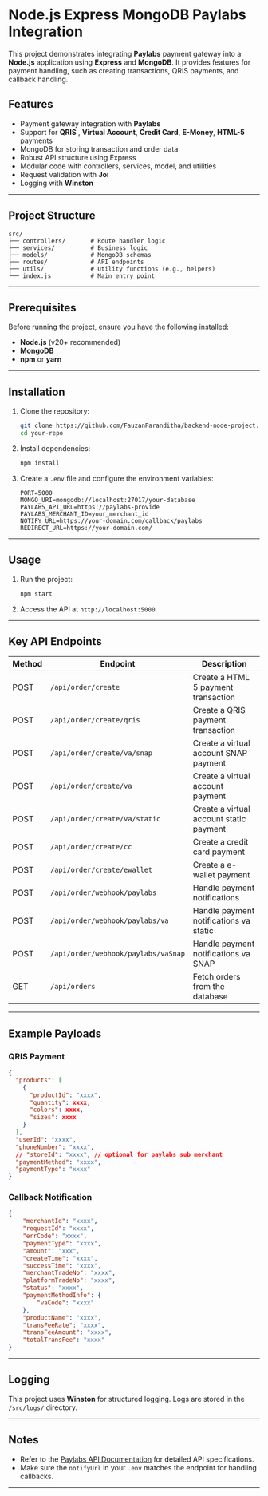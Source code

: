 # Node.js Express MongoDB Paylabs Integration

This project demonstrates integrating **Paylabs** payment gateway into a **Node.js** application using **Express** and **MongoDB**. It provides features for payment handling, such as creating transactions, QRIS payments, and callback handling.

## Features

- Payment gateway integration with **Paylabs**
- Support for **QRIS** , **Virtual Account**, **Credit Card**, **E-Money**, **HTML-5** payments
- MongoDB for storing transaction and order data
- Robust API structure using Express
- Modular code with controllers, services, model, and utilities
- Request validation with **Joi**
- Logging with **Winston**

---

## Project Structure

```
src/
├── controllers/       # Route handler logic
├── services/          # Business logic
├── models/            # MongoDB schemas
├── routes/            # API endpoints
├── utils/             # Utility functions (e.g., helpers)
└── index.js           # Main entry point
```

---

## Prerequisites

Before running the project, ensure you have the following installed:

- **Node.js** (v20+ recommended)
- **MongoDB**
- **npm** or **yarn**

---

## Installation

1. Clone the repository:

    ```bash
    git clone https://github.com/FauzanParanditha/backend-node-project.git
    cd your-repo
    ```

2. Install dependencies:

    ```bash
    npm install
    ```

3. Create a `.env` file and configure the environment variables:

    ```env
    PORT=5000
    MONGO_URI=mongodb://localhost:27017/your-database
    PAYLABS_API_URL=https://paylabs-provide
    PAYLABS_MERCHANT_ID=your_merchant_id
    NOTIFY_URL=https://your-domain.com/callback/paylabs
    REDIRECT_URL=https://your-domain.com/
    ```

---

## Usage

1. Run the project:

    ```bash
    npm start
    ```

2. Access the API at `http://localhost:5000`.

---

## Key API Endpoints

| Method | Endpoint                            | Description                             |
| ------ | ----------------------------------- | --------------------------------------- |
| POST   | `/api/order/create`                 | Create a HTML 5 payment transaction     |
| POST   | `/api/order/create/qris`            | Create a QRIS payment transaction       |
| POST   | `/api/order/create/va/snap`         | Create a virtual account SNAP payment   |
| POST   | `/api/order/create/va`              | Create a virtual account payment        |
| POST   | `/api/order/create/va/static`       | Create a virtual account static payment |
| POST   | `/api/order/create/cc`              | Create a credit card payment            |
| POST   | `/api/order/create/ewallet`         | Create a e-wallet payment               |
| POST   | `/api/order/webhook/paylabs`        | Handle payment notifications            |
| POST   | `/api/order/webhook/paylabs/va`     | Handle payment notifications va static  |
| POST   | `/api/order/webhook/paylabs/vaSnap` | Handle payment notifications va SNAP    |
| GET    | `/api/orders`                       | Fetch orders from the database          |

---

## Example Payloads

### QRIS Payment

```json
{
  "products": [
    {
      "productId": "xxxx",
      "quantity": xxxx,
      "colors": xxxx,
      "sizes": xxxx
    }
  ],
  "userId": "xxxx",
  "phoneNumber": "xxxx",
  // "storeId": "xxxx", // optional for paylabs sub merchant
  "paymentMethod": "xxxx",
  "paymentType": "xxxx"
}
```

### Callback Notification

```json
{
    "merchantId": "xxxx",
    "requestId": "xxxx",
    "errCode": "xxxx",
    "paymentType": "xxxx",
    "amount": "xxx",
    "createTime": "xxxx",
    "successTime": "xxxx",
    "merchantTradeNo": "xxxx",
    "platformTradeNo": "xxxx",
    "status": "xxxx",
    "paymentMethodInfo": {
        "vaCode": "xxxx"
    },
    "productName": "xxxx",
    "transFeeRate": "xxxx",
    "transFeeAmount": "xxxx",
    "totalTransFee": "xxxx"
}
```

---

## Logging

This project uses **Winston** for structured logging. Logs are stored in the `/src/logs/` directory.

---

## Notes

- Refer to the [Paylabs API Documentation](https://paylabs.com/docs) for detailed API specifications.
- Make sure the `notifyUrl` in your `.env` matches the endpoint for handling callbacks.

---
